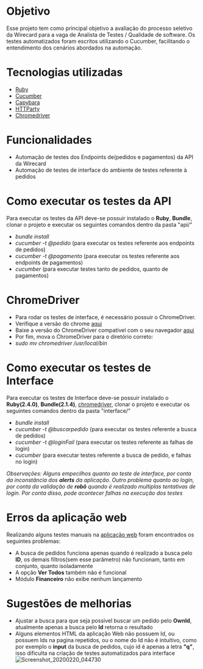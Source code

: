 # Objetivo
Esse projeto tem como principal objetivo a avaliação do processo seletivo da Wirecard para a vaga de Analista de Testes / Qualidade de software.
Os testes automatizados foram escritos utilizando o Cucumber, facilitando o entendimento dos cenários abordados na automação.

# Tecnologias utilizadas
- [Ruby](https://www.ruby-lang.org/pt/)
- [Cucumber](https://cucumber.io/)
- [Capybara](https://www.rubydoc.info/github/jnicklas/capybara)
- [HTTParty](https://www.rubydoc.info/github/jnunemaker/httparty/HTTParty/ClassMethods)
- [Chromedriver](https://chromedriver.chromium.org/downloads)

# Funcionalidades
- Automação de testes dos Endpoints de(pedidos e pagamentos) da API da Wirecard
- Automação de testes de interface do ambiente de testes referente à pedidos

# Como executar os testes da API
Para executar os testes da API deve-se possuir instalado o **Ruby**, **Bundle**, clonar o projeto e executar os seguintes comandos dentro da pasta "api/"
- *bundle install*
- *cucumber -t @pedido* (para executar os testes referente aos endpoints de pedidos)
- *cucumber -t @pagamento* (para executar os testes referente aos endpoints de pagamentos)
- *cucumber* (para executar testes tanto de pedidos, quanto de pagamentos)

# ChromeDriver
- Para rodar os testes de interface, é necessário possuir o ChromeDriver.
- Verifique a versão do chrome [aqui](https://chromedriver.storage.googleapis.com/LATEST_RELEASE)
- Baixe a versão do ChromeDriver compatível com o seu navegador [aqui](https://chromedriver.storage.googleapis.com/index.html)
- Por fim, mova o ChromeDriver para o diretório correto:
- *sudo mv chromedriver /usr/local/bin* 

# Como executar os testes de Interface

Para executar os testes de Interface deve-se possuir instalado o **Ruby(2.4.0)**, **Bundle(2.1.4)**, [chromedriver](https://chromedriver.chromium.org/downloads), clonar o projeto e executar os seguintes comandos dentro da pasta "interface/"
- *bundle install*
- *cucumber -t @buscarpedido* (para executar os testes referente a busca de pedidos)
- *cucumber -t @loginFail* (para executar os testes referente as falhas de login)
- *cucumber* (para executar testes referente a busca de pedido, e falhas no login)

*Observações: Alguns empecilhos quanto ao teste de interface, por conta da inconstância dos **alerts** da aplicação. Outro problema quanto
ao login, por conta da validação de **robô** quando é realizado multiplas tentativas de login. Por conta disso, pode acontecer
falhas na execução dos testes*

# Erros da **aplicação web**
Realizando alguns testes manuais na [aplicação web](https://conta-sandbox.wirecard.com.br/) foram encontrados os seguintes problemas:
- A busca de pedidos funciona apenas quando é realizado a busca pelo **ID**, os demais filtros(sem esse parâmetro) não funcionam, tanto em conjunto, quanto isoladamente
- A opção **Ver Todos** também não é funcional
- Módulo **Financeiro** não exibe nenhum lançamento

# Sugestões de melhorias
- Ajustar a busca para que seja possível buscar um pedido pelo **OwnId**, atualmente apenas a busca pelo **Id** retorna o resultado
- Alguns elementos HTML da aplicação Web não possuem Id, ou possuem Ids na pagina repetidos, ou o nome do Id não é intuitivo, como por
exemplo o **input** da busca de pedidos, cujo id é apenas a letra **"q"**, isso dificulta na criação de testes automatizados para interface
![Screenshot_20200220_044730](https://user-images.githubusercontent.com/32210024/74916424-36589500-539c-11ea-93b9-d93b490a7ac9.png)



